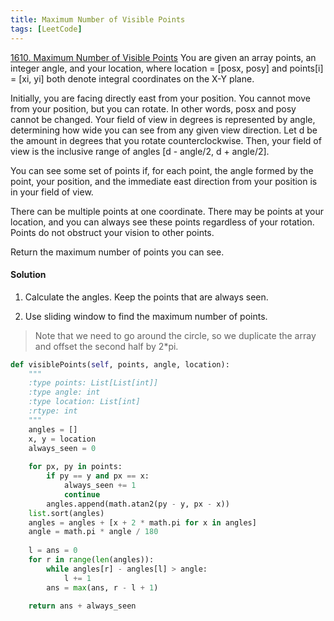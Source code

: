```yaml
---
title: Maximum Number of Visible Points
tags: [LeetCode]
---
```


[1610. Maximum Number of Visible Points](https://leetcode.com/problems/maximum-number-of-visible-points/)
You are given an array points, an integer angle, and your location, where location = [posx, posy] and points[i] = [xi, yi] both denote integral coordinates on the X-Y plane.

Initially, you are facing directly east from your position. You cannot move from your position, but you can rotate. In other words, posx and posy cannot be changed. Your field of view in degrees is represented by angle, determining how wide you can see from any given view direction. Let d be the amount in degrees that you rotate counterclockwise. Then, your field of view is the inclusive range of angles [d - angle/2, d + angle/2].

You can see some set of points if, for each point, the angle formed by the point, your position, and the immediate east direction from your position is in your field of view.

There can be multiple points at one coordinate. There may be points at your location, and you can always see these points regardless of your rotation. Points do not obstruct your vision to other points.

Return the maximum number of points you can see.

#### Solution  
1. Calculate the angles. Keep the points that are always seen.

1. Use sliding window to find the maximum number of points.
> Note that we need to go around the circle, so we duplicate the array and offset the second half by 2*pi.
>
```python
def visiblePoints(self, points, angle, location):
    """
    :type points: List[List[int]]
    :type angle: int
    :type location: List[int]
    :rtype: int
    """
    angles = []
    x, y = location
    always_seen = 0
    
    for px, py in points:
        if py == y and px == x:
            always_seen += 1
            continue
        angles.append(math.atan2(py - y, px - x))
    list.sort(angles)
    angles = angles + [x + 2 * math.pi for x in angles]
    angle = math.pi * angle / 180
    
    l = ans = 0
    for r in range(len(angles)):
        while angles[r] - angles[l] > angle:
            l += 1
        ans = max(ans, r - l + 1)
        
    return ans + always_seen
```